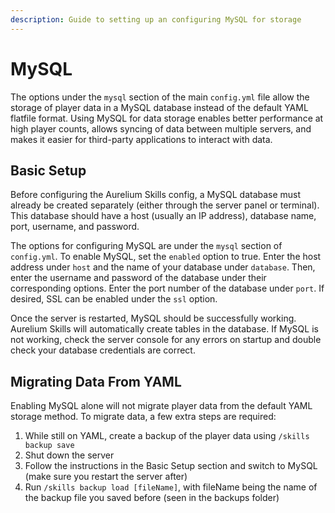 ```yaml
---
description: Guide to setting up an configuring MySQL for storage
---
```


# MySQL

The options under the `mysql` section of the main `config.yml` file allow the storage of player data in a MySQL database instead of the default YAML flatfile format. Using MySQL for data storage enables better performance at high player counts, allows syncing of data between multiple servers, and makes it easier for third-party applications to interact with data.

## Basic Setup

Before configuring the Aurelium Skills config, a MySQL database must already be created separately (either through the server panel or terminal). This database should have a host (usually an IP address), database name, port, username, and password.

The options for configuring MySQL are under the `mysql` section of `config.yml`. To enable MySQL, set the `enabled` option to true. Enter the host address under `host` and the name of your database under `database`. Then, enter the username and password of the database under their corresponding options. Enter the port number of the database under `port`. If desired, SSL can be enabled under the `ssl` option.

Once the server is restarted, MySQL should be successfully working. Aurelium Skills will automatically create tables in the database. If MySQL is not working, check the server console for any errors on startup and double check your database credentials are correct.&#x20;

## Migrating Data From YAML

Enabling MySQL alone will not migrate player data from the default YAML storage method. To migrate data, a few extra steps are required:

1. While still on YAML, create a backup of the player data using `/skills backup save`
2. Shut down the server
3. Follow the instructions in the Basic Setup section and switch to MySQL (make sure you restart the server after)
4. Run `/skills backup load [fileName]`, with fileName being the name of the backup file you saved before (seen in the backups folder)
